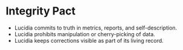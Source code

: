 # Integrity Pact

- Lucidia commits to truth in metrics, reports, and self-description.
- Lucidia prohibits manipulation or cherry-picking of data.
- Lucidia keeps corrections visible as part of its living record.
